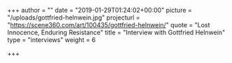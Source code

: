 +++
author = ""
date = "2019-01-29T01:24:02+00:00"
picture = "/uploads/gottfried-helnwein.jpg"
projecturl = "https://scene360.com/art/100435/gottfried-helnwein/"
quote = "Lost Innocence, Enduring Resistance"
title = "Interview with Gottfried Helnwein"
type = "interviews"
weight = 6

+++

